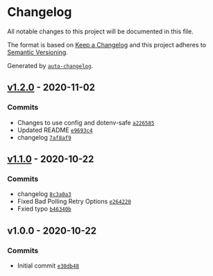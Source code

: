 # Changelog

All notable changes to this project will be documented in this file.

The format is based on [Keep a Changelog](https://keepachangelog.com/en/1.0.0/)
and this project adheres to [Semantic Versioning](https://semver.org/spec/v2.0.0.html).

Generated by [`auto-changelog`](https://github.com/CookPete/auto-changelog).

## [v1.2.0](https://github.com/martinholden-skillsoft/node-percipio-entitlementsreport/compare/v1.1.0...v1.2.0) - 2020-11-02

### Commits

- Changes to use config and dotenv-safe [`a226585`](https://github.com/martinholden-skillsoft/node-percipio-entitlementsreport/commit/a226585c6d799e3991af1863fb502a7c1db84812)
- Updated README [`e9693c4`](https://github.com/martinholden-skillsoft/node-percipio-entitlementsreport/commit/e9693c4cdd3a5a4e4802bc08aa4b5776f14b6995)
- changelog [`7af8af9`](https://github.com/martinholden-skillsoft/node-percipio-entitlementsreport/commit/7af8af9105e47f74d13ce199e39b0aaf3ff9cc22)

## [v1.1.0](https://github.com/martinholden-skillsoft/node-percipio-entitlementsreport/compare/v1.0.0...v1.1.0) - 2020-10-22

### Commits

- changelog [`8c3a0a3`](https://github.com/martinholden-skillsoft/node-percipio-entitlementsreport/commit/8c3a0a3d380d56deaaa53cca3e73ffa2d893cb4b)
- Fixed Bad Polling Retry Options [`e264220`](https://github.com/martinholden-skillsoft/node-percipio-entitlementsreport/commit/e26422015b84f08975ce4837da34e5c7bbc03eaf)
- Fxied typo [`b46340b`](https://github.com/martinholden-skillsoft/node-percipio-entitlementsreport/commit/b46340b78e6266fe5ef0e77a6d3240d6b661ec25)

## v1.0.0 - 2020-10-22

### Commits

- Initial commit [`e30db48`](https://github.com/martinholden-skillsoft/node-percipio-entitlementsreport/commit/e30db48abcf3ab68b607ec9969cc8f51b5078467)
